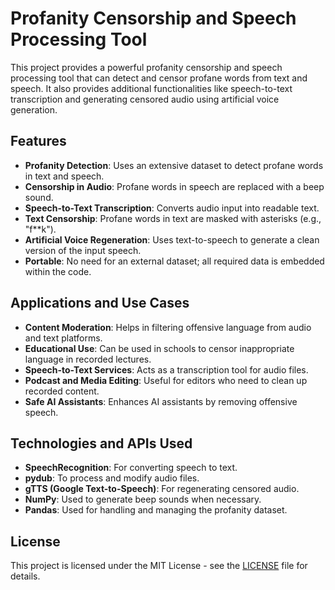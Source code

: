 # Profanity Censorship and Speech Processing Tool

This project provides a powerful profanity censorship and speech processing tool that can detect and censor profane words from text and speech. It also provides additional functionalities like speech-to-text transcription and generating censored audio using artificial voice generation.

## Features

- **Profanity Detection**: Uses an extensive dataset to detect profane words in text and speech.
- **Censorship in Audio**: Profane words in speech are replaced with a beep sound.
- **Speech-to-Text Transcription**: Converts audio input into readable text.
- **Text Censorship**: Profane words in text are masked with asterisks (e.g., "f**k").
- **Artificial Voice Regeneration**: Uses text-to-speech to generate a clean version of the input speech.
- **Portable**: No need for an external dataset; all required data is embedded within the code.

## Applications and Use Cases

- **Content Moderation**: Helps in filtering offensive language from audio and text platforms.
- **Educational Use**: Can be used in schools to censor inappropriate language in recorded lectures.
- **Speech-to-Text Services**: Acts as a transcription tool for audio files.
- **Podcast and Media Editing**: Useful for editors who need to clean up recorded content.
- **Safe AI Assistants**: Enhances AI assistants by removing offensive speech.

## Technologies and APIs Used

- **SpeechRecognition**: For converting speech to text.
- **pydub**: To process and modify audio files.
- **gTTS (Google Text-to-Speech)**: For regenerating censored audio.
- **NumPy**: Used to generate beep sounds when necessary.
- **Pandas**: Used for handling and managing the profanity dataset.

## License

This project is licensed under the MIT License - see the [LICENSE](LICENSE) file for details.
